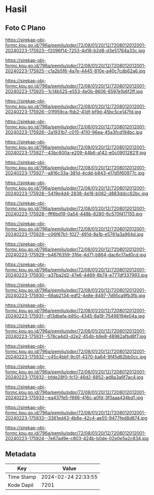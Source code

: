 # Hasil

## Foto C Plano

https://sirekap-obj-formc.kpu.go.id/796a/pemilu/pdpr/72/08/01/20/12/7208012012001-20240223-175923--f2096f14-7253-4d18-b2d8-d3e51764a33c.jpg

https://sirekap-obj-formc.kpu.go.id/796a/pemilu/pdpr/72/08/01/20/12/7208012012001-20240223-175925--c1a2b5f6-4a7e-4445-810e-a40c7cdb62a6.jpg

https://sirekap-obj-formc.kpu.go.id/796a/pemilu/pdpr/72/08/01/20/12/7208012012001-20240223-175925--1c14b525-e553-4e0b-8606-6597e1b6f2ff.jpg

https://sirekap-obj-formc.kpu.go.id/796a/pemilu/pdpr/72/08/01/20/12/7208012012001-20240223-175926--01f959ca-fbb2-41df-bf9d-45bc5ce147fd.jpg

https://sirekap-obj-formc.kpu.go.id/796a/pemilu/pdpr/72/08/01/20/12/7208012012001-20240223-175926--2a1931b7-c015-4110-96ea-45a3fcd194bc.jpg

https://sirekap-obj-formc.kpu.go.id/796a/pemilu/pdpr/72/08/01/20/12/7208012012001-20240223-175927--43bc600a-e209-44b6-a142-e0c09012821f.jpg

https://sirekap-obj-formc.kpu.go.id/796a/pemilu/pdpr/72/08/01/20/12/7208012012001-20240223-175927--a816c33a-381d-4cdd-b843-e17d5f60977c.jpg

https://sirekap-obj-formc.kpu.go.id/796a/pemilu/pdpr/72/08/01/20/12/7208012012001-20240223-175928--5419e4d4-2838-4e18-b062-d883ddcc62bc.jpg

https://sirekap-obj-formc.kpu.go.id/796a/pemilu/pdpr/72/08/01/20/12/7208012012001-20240223-175928--fff6bd19-0a54-448b-8280-6c570f417155.jpg

https://sirekap-obj-formc.kpu.go.id/796a/pemilu/pdpr/72/08/01/20/12/7208012012001-20240223-175929--c06f67b1-1027-491d-8a1b-e5761a3a964d.jpg

https://sirekap-obj-formc.kpu.go.id/796a/pemilu/pdpr/72/08/01/20/12/7208012012001-20240223-175929--b4676359-316e-4d71-b864-dac6c17ad0cd.jpg

https://sirekap-obj-formc.kpu.go.id/796a/pemilu/pdpr/72/08/01/20/12/7208012012001-20240223-175930--a37ba2d2-47e6-4469-8b74-e777df337993.jpg

https://sirekap-obj-formc.kpu.go.id/796a/pemilu/pdpr/72/08/01/20/12/7208012012001-20240223-175930--68ab2134-edf2-4e8e-8497-7d95ca9fb3fb.jpg

https://sirekap-obj-formc.kpu.go.id/796a/pemilu/pdpr/72/08/01/20/12/7208012012001-20240223-175931--d13dbafa-b85c-4345-8a19-75498194e04a.jpg

https://sirekap-obj-formc.kpu.go.id/796a/pemilu/pdpr/72/08/01/20/12/7208012012001-20240223-175931--578ca4d3-d2e2-454b-b9e8-48962afbd8f7.jpg

https://sirekap-obj-formc.kpu.go.id/796a/pemilu/pdpr/72/08/01/20/12/7208012012001-20240223-175932--c45c4bbf-9c0f-4370-ba64-9f45d62bb0cc.jpg

https://sirekap-obj-formc.kpu.go.id/796a/pemilu/pdpr/72/08/01/20/12/7208012012001-20240223-175932--bfde28f0-fc13-46d2-8852-ad8a3a6f7ac4.jpg

https://sirekap-obj-formc.kpu.go.id/796a/pemilu/pdpr/72/08/01/20/12/7208012012001-20240223-175933--ea437fe5-f666-416c-a0fd-3f0aaa434bd1.jpg

https://sirekap-obj-formc.kpu.go.id/796a/pemilu/pdpr/72/08/01/20/12/7208012012001-20240223-175933--3361ed43-4b6e-42c4-ae55-9477fed8d874.jpg

https://sirekap-obj-formc.kpu.go.id/796a/pemilu/pdpr/72/08/01/20/12/7208012012001-20240223-175924--7e67ad9e-c803-424b-b0de-02e0e5a2c834.jpg


## Metadata

| Key        | Value               |
| ---------- | ------------------- |
| Time Stamp | 2024-02-24 22:33:55 |
| Kode Dapil | 7201                |



